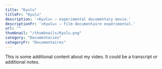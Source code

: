 ```yaml
---
title: "Kyulu"
titleFr: "Kyulu"
description: '«Kyulu» — experimental documentary movie.'
descriptionFr: '«Kyulu» — film documentaire expérimental.'
url: ""
thumbnail: "/thumbnails/Kyulu.png"
category: "Documentaries"
categoryFr: "Documentaires"
---
```


This is some additional content about my video. It could be a transcript or additional notes.